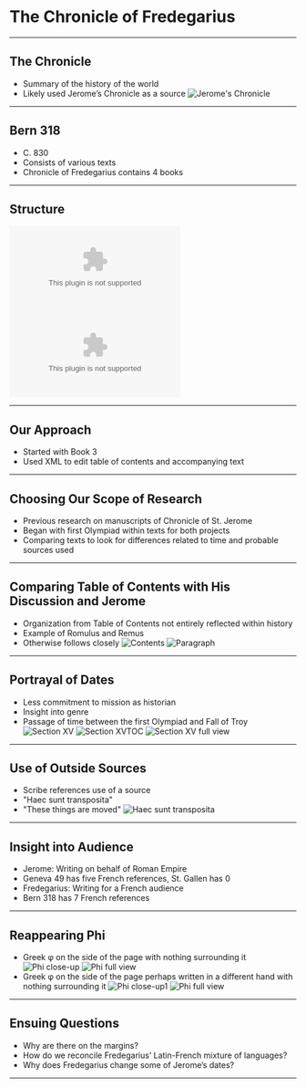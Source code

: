 # The Chronicle of Fredegarius



---

## The Chronicle

- Summary of the history of the world
- Likely used Jerome’s Chronicle as a source
![Jerome's Chronicle](https://raw.githubusercontent.com/HCMID/fredegarius/master/gen49-69v-70r.png)
---

## Bern 318

- C. 830
- Consists of various texts
- Chronicle of Fredegarius contains 4 books



---
    
## Structure

![Manuscript](https://raw.githubusercontent.com/HCMID/fredegarius/master/bern318imgs.csv)
![Table of Contents](https://raw.githubusercontent.com/HCMID/fredegarius/master/bern318pages.csv)

---
    
## Our Approach

- Started with Book 3
- Used XML to edit table of contents and accompanying text

---

## Choosing Our Scope of Research

- Previous research on manuscripts of Chronicle of St. Jerome
- Began with first Olympiad within texts for both projects
- Comparing texts to look for differences related to time and probable sources used

---

## Comparing Table of Contents with His Discussion and Jerome

- Organization from Table of Contents not entirely reflected within history
- Example of Romulus and Remus
- Otherwise follows closely
![Contents](https://raw.githubusercontent.com/HCMID/fredegarius/master/fred-45v.png)
![Paragraph](https://raw.githubusercontent.com/HCMID/fredegarius/master/fred-50r.png)


---

## Portrayal of Dates

- Less commitment to mission as historian
- Insight into genre
- Passage of time between the first Olympiad and Fall of Troy
![Section XV](https://raw.githubusercontent.com/HCMID/fredegarius/master/Section%20XV.png)
![Section XVTOC](https://raw.githubusercontent.com/HCMID/fredegarius/master/Section%20XVIII%20TOC.png)
![Section XV full view](https://raw.githubusercontent.com/HCMID/fredegarius/master/Sections%20XV%20and%20XVI%20TOC.png)

---

## Use of Outside Sources

- Scribe references use of a source
- "Haec sunt transposita"
- "These things are moved" 
![Haec sunt transposita](https://raw.githubusercontent.com/HCMID/fredegarius/master/upclosemarginText52v.png)
---

## Insight into Audience 

- Jerome: Writing on behalf of Roman Empire
- Geneva 49 has five French references, St. Gallen has 0
- Fredegarius: Writing for a French audience
- Bern 318 has 7 French references

---

## Reappearing Phi

- Greek φ on the side of the page with nothing surrounding it 
![Phi close-up](https://raw.githubusercontent.com/HCMID/fredegarius/master/Section%2062r%20Phi.png)
![Phi full view](https://raw.githubusercontent.com/HCMID/fredegarius/master/Section%2062r%20full%20page%20view.png)
- Greek φ on the side of the page perhaps written in a different hand with nothing surrounding it
![Phi close-up1](https://raw.githubusercontent.com/HCMID/fredegarius/master/Second%20random%20phi.png)
![Phi full view](https://raw.githubusercontent.com/HCMID/fredegarius/master/Full%20page%20view%20of%20second%20random%20phi.png)

---

## Ensuing Questions

- Why are there on the margins?
- How do we reconcile Fredegarius’ Latin-French mixture of languages?
- Why does Fredegarius change some of Jerome’s dates?

---
